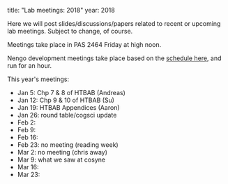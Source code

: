 title: "Lab meetings: 2018" 
year: 2018

Here we will post slides/discussions/papers related to recent or upcoming lab meetings. Subject to change, of course.

Meetings take place in PAS 2464 Friday at high noon.

Nengo development meetings take place based on the [schedule here](https://forum.nengo.ai/c/dev), and run for an hour.

This year's meetings:

- Jan 5: Chp 7 & 8 of HTBAB (Andreas)
- Jan 12: Chp 9 & 10 of HTBAB (Su)
- Jan 19: HTBAB Appendices (Aaron)
- Jan 26: round table/cogsci update
- Feb 2: 
- Feb 9: 
- Feb 16: 
- Feb 23: no meeting (reading week)
- Mar 2: no meeting (chris away)
- Mar 9: what we saw at cosyne
- Mar 16: 
- Mar 23: 
